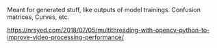 Meant for generated stuff, like outputs of model trainings. Confusion matrices, Curves, etc.

https://nrsyed.com/2018/07/05/multithreading-with-opencv-python-to-improve-video-processing-performance/